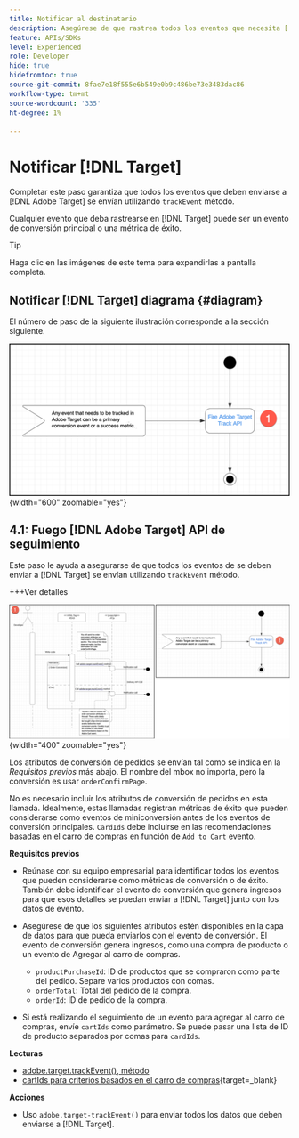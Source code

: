 ```yaml
---
title: Notificar al destinatario
description: Asegúrese de que rastrea todos los eventos que necesita [!DNL Target] se envían utilizando el método trackEvent.
feature: APIs/SDKs
level: Experienced
role: Developer
hide: true
hidefromtoc: true
source-git-commit: 8fae7e18f555e6b549e0b9c486be73e3483dac86
workflow-type: tm+mt
source-wordcount: '335'
ht-degree: 1%

---
```


# Notificar [!DNL Target]

Completar este paso garantiza que todos los eventos que deben enviarse a [!DNL Adobe Target] se envían utilizando `trackEvent` método.

Cualquier evento que deba rastrearse en [!DNL Target] puede ser un evento de conversión principal o una métrica de éxito.

>[!TIP]
>
>Haga clic en las imágenes de este tema para expandirlas a pantalla completa.

## Notificar [!DNL Target] diagrama {#diagram}

El número de paso de la siguiente ilustración corresponde a la sección siguiente.

![Diagrama de Notificar a Target](/help/dev/patterns/recs-atjs/assets/diagram-notify-target.png){width="600" zoomable="yes"}

## 4.1: Fuego [!DNL Adobe Target] API de seguimiento

Este paso le ayuda a asegurarse de que todos los eventos de se deben enviar a [!DNL Target] se envían utilizando `trackEvent` método.

+++Ver detalles

![Activar el diagrama API de seguimiento de Adobe Target](/help/dev/patterns/recs-atjs/assets/fire-adobe-target-track-api-diagram-combined.png){width="400" zoomable="yes"}

Los atributos de conversión de pedidos se envían tal como se indica en la *Requisitos previos* más abajo. El nombre del mbox no importa, pero la conversión es usar `orderConfirmPage`.

No es necesario incluir los atributos de conversión de pedidos en esta llamada. Idealmente, estas llamadas registran métricas de éxito que pueden considerarse como eventos de miniconversión antes de los eventos de conversión principales. `CardIds` debe incluirse en las recomendaciones basadas en el carro de compras en función de `Add to Cart` evento.

**Requisitos previos**

* Reúnase con su equipo empresarial para identificar todos los eventos que pueden considerarse como métricas de conversión o de éxito. También debe identificar el evento de conversión que genera ingresos para que esos detalles se puedan enviar a [!DNL Target] junto con los datos de evento.
* Asegúrese de que los siguientes atributos estén disponibles en la capa de datos para que pueda enviarlos con el evento de conversión. El evento de conversión genera ingresos, como una compra de producto o un evento de Agregar al carro de compras.

   * `productPurchaseId`: ID de productos que se compraron como parte del pedido. Separe varios productos con comas.
   * `orderTotal`: Total del pedido de la compra.
   * `orderId`: ID de pedido de la compra.

* Si está realizando el seguimiento de un evento para agregar al carro de compras, envíe `cartIds` como parámetro. Se puede pasar una lista de ID de producto separados por comas para `cardIds`.

**Lecturas**

* [adobe.target.trackEvent(), método](/help/dev/implement/client-side/atjs/atjs-functions/adobe-target-trackevent.md)
* [cartIds para criterios basados en el carro de compras](https://experienceleague.adobe.com/docs/target/using/recommendations/criteria/base-the-recommendation-on-a-recommendation-key.html?lang=en#cart-based){target=_blank}

**Acciones**

* Uso `adobe.target-trackEvent()` para enviar todos los datos que deben enviarse a [!DNL Target].







